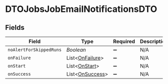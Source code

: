 # DTOJobsJobEmailNotificationsDTO


## Fields

| Field                                               | Type                                                | Required                                            | Description                                         |
| --------------------------------------------------- | --------------------------------------------------- | --------------------------------------------------- | --------------------------------------------------- |
| `noAlertForSkippedRuns`                             | *Boolean*                                           | :heavy_minus_sign:                                  | N/A                                                 |
| `onFailure`                                         | List<[OnFailure](../../models/shared/OnFailure.md)> | :heavy_minus_sign:                                  | N/A                                                 |
| `onStart`                                           | List<[OnStart](../../models/shared/OnStart.md)>     | :heavy_minus_sign:                                  | N/A                                                 |
| `onSuccess`                                         | List<[OnSuccess](../../models/shared/OnSuccess.md)> | :heavy_minus_sign:                                  | N/A                                                 |